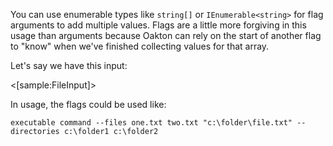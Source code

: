 <!--title:Enumerable Flags-->

You can use enumerable types like `string[]` or `IEnumerable<string>` for flag arguments to add multiple values. Flags are a little
more forgiving in this usage than arguments because Oakton can rely on the start of another flag to "know" when we've finished collecting
values for that array.

Let's say we have this input:

<[sample:FileInput]>

In usage, the flags could be used like:

```
executable command --files one.txt two.txt "c:\folder\file.txt" --directories c:\folder1 c:\folder2
```